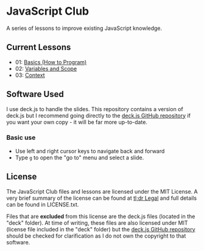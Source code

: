 # JavaScript Club

A series of lessons to improve existing JavaScript knowledge.

## Current Lessons

- 01: [Basics (How to Program)](http://james-jlo-long.github.io/JavaScript-Club/01%20Basics/)
- 02: [Variables and Scope](http://james-jlo-long.github.io/JavaScript-Club/02%20Scope/)
- 03: [Context](http://james-jlo-long.github.io/JavaScript-Club/03%20Context/)

## Software Used

I use deck.js to handle the slides. This repository contains a version of
deck.js but I recommend going directly to the [deck.js GitHub
repository](https://github.com/imakewebthings/deck.js/) if you want your own
copy - it will be far more up-to-date.

### Basic use

- Use left and right cursor keys to navigate back and forward
- Type `g` to open the "go to" menu and select a slide.

## License

The JavaScript Club files and lessons are licensed under the MIT License.
A very brief summary of the license can be found at [tl;dr
Legal](https://tldrlegal.com/license/mit-license) and full details can be found
in LICENSE.txt.

Files that are **excluded** from this license are the deck.js files (located in
the "deck" folder). At time of writing, these files are also licensed under MIT
(license file included in the "deck" folder) but the [deck.js GitHub
repository](https://github.com/imakewebthings/deck.js/) should be checked for
clarification as I do not own the copyright to that software.
